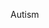 Autism

<!---
CocoCrawlt/CocoCrawlt is a ✨ special ✨ repository because its `README.md` (this file) appears on your GitHub profile.
You can click the Preview link to take a look at your changes.
--->
